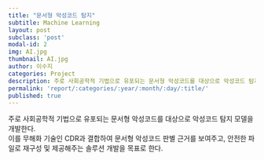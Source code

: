 ```yaml
---
title: "문서형 악성코드 탐지"
subtitle: Machine Learning
layout: post
subclass: 'post'
modal-id: 2
img: AI.jpg
thumbnail: AI.jpg
author: 이수지
categories: Project
description: 주로 사회공학적 기법으로 유포되는 문서형 악성코드를 대상으로 악성코드 탐지 모델을 개발한다. 이를 무해화 기술인 CDR과 결합하여 문서형 악성코드 판별 근거를 보여주고, 안전한 파일로 재구성 및 제공해주는 솔루션 개발을 목표로 한다.
permalink: 'report/:categories/:year/:month/:day/:title/'
published: true
---
```


주로 사회공학적 기법으로 유포되는 문서형 악성코드를 대상으로 악성코드 탐지 모델을 개발한다.  
이를 무해화 기술인 CDR과 결합하여 문서형 악성코드 판별 근거를 보여주고, 안전한 파일로 재구성 및 제공해주는 솔루션 개발을 목표로 한다.